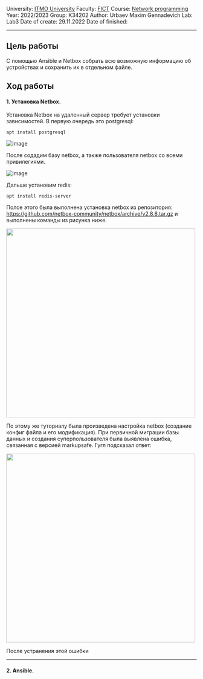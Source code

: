 University: [ITMO University](https://itmo.ru/ru/)
Faculty: [FICT](https://fict.itmo.ru)
Course: [Network programming](https://github.com/itmo-ict-faculty/network-programming)
Year: 2022/2023
Group: K34202
Author: Urbaev Maxim Gennadevich
Lab: Lab3
Date of create: 29.11.2022
Date of finished: 
___

## Цель работы

С помощью Ansible и Netbox собрать всю возможную информацию об устройствах и сохранить их в отдельном файле.

## Ход работы
#### 1. Установка Netbox.

Установка Netbox на удаленный сервер требует установки зависимостей. В первую очередь это postgresql:

<code>apt install postgresql</code>

![image](https://user-images.githubusercontent.com/67152968/204385637-3903dc41-3174-455a-bea8-180fde78ecc8.png)

После содадим базу netbox, а также пользователя netbox со всеми привилегиями.

![image](https://user-images.githubusercontent.com/67152968/204386377-a7c028ba-07e0-417d-a867-07e948ae9587.png)

Дальше установим redis:

<code>apt install redis-server</code>

Полсе этого была выполнена установка netbox из репозитория: https://github.com/netbox-community/netbox/archive/v2.8.8.tar.gz и выполнены команды из рисунка ниже.

<img src="https://user-images.githubusercontent.com/67152968/204388037-8c9ee6cb-a960-4889-bde0-a8a578df44a4.png" width="500"/>

По этому же туториалу была произведена настройка netbox (создание конфиг файла и его модификация).
При первичной миграции базы данных и создания суперпользователя была выявлена ошибка, связанная с версией markupsafe.
Гугл подсказал ответ:

<img src="https://user-images.githubusercontent.com/67152968/204636778-d6c59a10-92de-4e50-85fd-8b63816a130f.png" width="500"/>

После устранения этой ошибки 


---
#### 2. Ansible.

